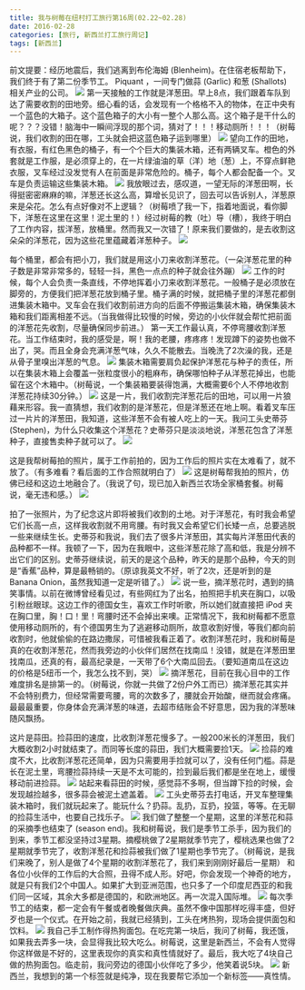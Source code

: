 ```yaml
---
title: 我与树莓在纽村打工旅行第16周(02.22~02.28)
date: 2016-02-28
categories: [旅行, 新西兰打工旅行周记]
tags: [新西兰]    
---
```






前文提要：经历地震后，我们逃离到布伦海姆 (Blenheim)。在住宿老板帮助下，我们终于有了第二份季节工。
Piquant ，一间专门做蒜 (Garlic) 和葱 (Shallots) 相关产业的公司。 
![](/event/2016_02_28_p1.jpg)
第一天接触的工作就是洋葱田。早上8点，我们跟着车队到达了需要收割的田地旁。细心看的话，会发现有一个格格不入的物体，在正中央有一个蓝色的大箱子。这个蓝色箱子的大小有一整个人那么高。这个箱子是干什么的呢？？？没错！脑海中一瞬间浮现的那个词，猜对了！！！移动厕所！！！（树莓说，我们收割的田在哪，工头就会把这蓝色箱子运到哪里）
![](/event/2016_02_28_p2.jpg)
望向工作的田地，有衣服，有红色黑色的桶子，有一个个巨大的集装木箱，还有两辆叉车。橙色的外套就是工作服，是必须穿上的，在一片绿油油的草（洋）地（葱）上，不穿点鲜艳衣服，叉车经过没发觉有人在前面是非常危险的。桶子，每个人都会配备一个。叉车是负责运输这些集装木箱。
![](/event/2016_02_28_p3.jpg)
我放眼过去，感叹道，一望无际的洋葱田啊，长得挺密密麻麻的嘛，洋葱还长这么高，算增长见识了，回去可以告诉别人，洋葱原来是朵花。怎么有点好像对不上逻辑？（树莓喷了我一下，指着地面说，看你脚下，洋葱在这里在这里！泥土里的！）经过树莓的教（吐）导（槽），我终于明白了工作内容，拔洋葱，放桶里。然而我又一次错了！原来我们要做的，是去收割这朵朵的洋葱花，因为这些花里蕴藏着洋葱种子。
![](/event/2016_02_28_p4.jpg)

每个桶里，都会有把小刀，我们就是用这小刀来收割洋葱花。（一朵洋葱花里的种子数是非常非常多的，轻轻一抖，黑色一点点的种子就会往外蹦）
![](/event/2016_02_28_p5.jpg)
工作的时候，每个人会负责一条直线，不停地挥着小刀来收割洋葱花。一般桶子是必须放在脚旁的，方便我们把洋葱花放到桶子里。桶子满的时候，就把桶子里的洋葱花都倒进集装木箱中。叉车会在我们收割前进方向的后面不停搬运集装木箱，确保集装木箱和我们距离相差不远。（当我做得比较慢的时候，旁边的小伙伴就会帮忙把前面的洋葱花先收割，尽量确保同步前进。）
第一天工作最认真，不停弯腰收割洋葱花。当工作结束时，我的感受是，啊！我的老腰，疼疼疼！发现蹲下的姿势也做不出了，哭。而且全身会充满洋葱气味，久久不能散去。当晚洗了2次澡的我，还是从骨子里嗅出洋葱的气息。
![](/event/2016_02_28_p6.jpg)
集装木箱需要肩负起保护洋葱花与种子的责任，所以在集装木箱上会覆盖一张粒度很小的粗麻布，确保哪怕种子从洋葱花掉出，也能留在这个木箱中。（树莓说，一个集装箱要装得饱满，大概需要6个人不停地收割洋葱花持续30分钟。）
![](/event/2016_02_28_p7.jpg)
这是一片，我们收割完洋葱花后的田地，可以用一片狼藉来形容。我一直猜想，我们收割的是洋葱花，但是洋葱还在地上啊。看着叉车压过一片片的洋葱田，我知道，这些洋葱不会有被人吃上的一天。我问工头史蒂芬 (Stephen)，为什么只收集这个洋葱花？史蒂芬只是淡淡地说，洋葱花包含了洋葱种子，直接售卖种子就可以了。
![](/event/2016_02_28_p8.jpg)

这是我帮树莓拍的照片，属于工作前拍的，因为工作后的照片实在太难看了，就不放了。（有多难看？看后面的工作合照就明白了）
![](/event/2016_02_28_p9.jpg)
这是树莓帮我拍的照片，仿佛已经和这边土地融合了。（我说了句，现已加入新西兰农场全家桶套餐。树莓说，毫无违和感。）
![](/event/2016_02_28_p10.jpg)

拍了一张照片，为了纪念这片即将被我们收割的土地。对于洋葱花，有时我会希望它们长高一点，这样我收割就不用弯腰。有时我又会希望它们长矮一点，总要逃脱一些来继续生长。史蒂芬和我说，我们去了很多片洋葱田，其实每片洋葱田代表的品种都不一样。我顿了一下，因为在我眼中，这些洋葱花除了高和低，我是分辨不出它们的区别。史蒂芬继续说，前天的是这个品种，昨天的是那个品种，今天的则是“香蕉”品种，算是最畅销的。（原谅我英文不好，听了2次，还是听到的是 Banana Onion，虽然我知道一定是听错了。）
![](/event/2016_02_28_p11.jpg)
说一些，摘洋葱花时，遇到的搞笑事情。以前在微博曾经看见过，有些网红为了出名，拍照把手机夹在胸口，以吸引粉丝眼球。这边工作的德国女生，喜欢工作时听歌，所以她们就直接把 iPod 夹在胸口里，胸！口！里！弯腰时还不会掉出来噢。正常情况下，我和树莓都不愿意使用移动厕所的，有个德国男生为了逃避移动厕所，故意收割好慢，等我们都向前收割时，他就偷偷的在路边撒尿，可惜被我看正着了。收割洋葱花时，我和树莓是真的在收割洋葱花，然而我旁边的小伙伴们居然在找南瓜！没错，就是在洋葱田里找南瓜，还真的有，最高纪录是，一天带了6个大南瓜回去。（要知道南瓜在这边的价格是5纽币一个，我怎么找不到，哭）
![](/event/2016_02_28_p12.jpg)
摘洋葱花，目前在我心目中的工作难度排名是排第一的。（树莓说，你就一共做了2份户外工而已）摘洋葱花其实并不会特别费力，但经常需要弯腰，弯的次数多了，腰就会开始酸，继而就会疼痛。最最最重要，你身体会充满洋葱的味道，去超市结账会不好意思，因为我的洋葱味随风飘扬。

这片是蒜田。捡蒜田的速度，比收割洋葱花慢多了。一般200米长的洋葱田，我们大概收割2小时就结束了。而同等长度的蒜田，我们大概需要捡1天。
![](/event/2016_02_28_p13.jpg)
捡蒜的难度不大，比收割洋葱花还简单，因为只需要用手捡就可以了，没有任何门槛。蒜是长在泥土里，弯腰捡蒜持续一天是不太可能的，捡到最后我们都是坐在地上，缓慢移动前进捡蒜。
![](/event/2016_02_28_p14.jpg)
站起来看蒜田的时候，感觉蒜不多啊，但当蹲下捡的时候，会发现越捡越多，很多蒜会被泥土遮盖着。
![](/event/2016_02_28_p15.jpg)
工头史蒂芬去打电话，开叉车整理集装木箱时，我们就玩起来了。能玩什么？扔蒜。乱扔，互扔，投篮，等等。在无聊的捡蒜生活中，也要自己找乐子。
![](/event/2016_02_28_p16.jpg)
我们做了整整一个星期，这里的洋葱花和蒜的采摘季也结束了 (season end)。我和树莓说，我们是季节工杀手，因为我们的到来，季节工都没坚持过3星期。摘樱桃做了2星期就季节完了，樱桃选果也做了2星期就季节完了，收割洋葱花和捡蒜被我们做了1星期也季节完了。（树莓说，是我们来晚了，别人是做了4个星期的收割洋葱花了，我们来到刚刚好最后一星期）
和各位小伙伴的工作后的大合照，丑得不成人形。好吧，你会发现一个神奇的地方，就是只有我们2个中国人。如果扩大到亚洲范围，也只多了一个印度尼西亚的和我们同一区域，其余大多都是德国的，和欧洲地区。再一次混入国际堆。
![](/event/2016_02_28_p17.jpg)
每次季节工的结束，都一定会有午餐或者晚餐做庆典。虽然不像中国那样吃得丰盛，但好歹也是一个仪式。在开始之前，我就已经猜到，工头在烤热狗，现场会提供面包和饮料。
![](/event/2016_02_28_p18.jpg)
我自己手工制作得热狗面包。在吃完第一块后，我问了树莓，我还饿，如果我去弄多一块，会显得我比较大吃么。树莓说，这里是新西兰，不会有人觉得你这样做是不好的，这里表现你的真实和真性情就好了。最后，我大吃了4块自己做的热狗面包。临走前，我问旁边的德国小伙伴吃了多少，他笑着说5块。
![](/event/2016_02_28_p19.jpg)
新西兰，我想到的第一个标签就是纯净，现在我要帮它添加一个新标签——真性情。